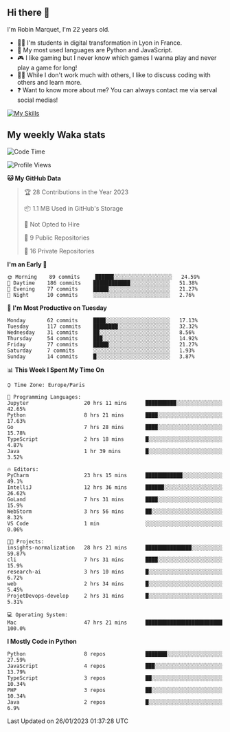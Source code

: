 ## Hi there 👋

I'm Robin Marquet, I'm 22 years old.

- 👨‍💻 I'm students in digital transformation in Lyon in France.
- 🌱 My most used languages are Python and JavaScript.
- 🎮 I like gaming but I never know which games I wanna play and never play a game for long!
- 👯‍♀️ While I don't work much with others, I like to discuss coding with others and learn more.
- ❓ Want to know more about me? You can always contact me via serval social medias!

[![My Skills](https://skillicons.dev/icons?i=js,html,css,docker,express,figma,firebase,graphql,mongodb,mysql,nodejs,py,react,ts,vue)](https://skillicons.dev)

## My weekly Waka stats

<!--START_SECTION:waka-->
![Code Time](http://img.shields.io/badge/Code%20Time-3%2C310%20hrs%2029%20mins-blue)

![Profile Views](http://img.shields.io/badge/Profile%20Views-2-blue)

**🐱 My GitHub Data** 

> 🏆 28 Contributions in the Year 2023
 > 
> 📦 1.1 MB Used in GitHub's Storage 
 > 
> 🚫 Not Opted to Hire
 > 
> 📜 9 Public Repositories 
 > 
> 🔑 16 Private Repositories  
 > 
**I'm an Early 🐤** 

```text
🌞 Morning    89 commits     ██████░░░░░░░░░░░░░░░░░░░   24.59% 
🌆 Daytime    186 commits    ████████████░░░░░░░░░░░░░   51.38% 
🌃 Evening    77 commits     █████░░░░░░░░░░░░░░░░░░░░   21.27% 
🌙 Night      10 commits     ░░░░░░░░░░░░░░░░░░░░░░░░░   2.76%

```
📅 **I'm Most Productive on Tuesday** 

```text
Monday       62 commits     ████░░░░░░░░░░░░░░░░░░░░░   17.13% 
Tuesday      117 commits    ████████░░░░░░░░░░░░░░░░░   32.32% 
Wednesday    31 commits     ██░░░░░░░░░░░░░░░░░░░░░░░   8.56% 
Thursday     54 commits     ███░░░░░░░░░░░░░░░░░░░░░░   14.92% 
Friday       77 commits     █████░░░░░░░░░░░░░░░░░░░░   21.27% 
Saturday     7 commits      ░░░░░░░░░░░░░░░░░░░░░░░░░   1.93% 
Sunday       14 commits     █░░░░░░░░░░░░░░░░░░░░░░░░   3.87%

```


📊 **This Week I Spent My Time On** 

```text
⌚︎ Time Zone: Europe/Paris

💬 Programming Languages: 
Jupyter                  20 hrs 11 mins      ██████████░░░░░░░░░░░░░░░   42.65% 
Python                   8 hrs 21 mins       ████░░░░░░░░░░░░░░░░░░░░░   17.63% 
Go                       7 hrs 28 mins       ████░░░░░░░░░░░░░░░░░░░░░   15.78% 
TypeScript               2 hrs 18 mins       █░░░░░░░░░░░░░░░░░░░░░░░░   4.87% 
Java                     1 hr 39 mins        █░░░░░░░░░░░░░░░░░░░░░░░░   3.52%

🔥 Editors: 
PyCharm                  23 hrs 15 mins      ████████████░░░░░░░░░░░░░   49.1% 
IntelliJ                 12 hrs 36 mins      ██████░░░░░░░░░░░░░░░░░░░   26.62% 
GoLand                   7 hrs 31 mins       ████░░░░░░░░░░░░░░░░░░░░░   15.9% 
WebStorm                 3 hrs 56 mins       ██░░░░░░░░░░░░░░░░░░░░░░░   8.32% 
VS Code                  1 min               ░░░░░░░░░░░░░░░░░░░░░░░░░   0.06%

🐱‍💻 Projects: 
insights-normalization   28 hrs 21 mins      ███████████████░░░░░░░░░░   59.87% 
cli                      7 hrs 31 mins       ████░░░░░░░░░░░░░░░░░░░░░   15.9% 
research-ai              3 hrs 10 mins       █░░░░░░░░░░░░░░░░░░░░░░░░   6.72% 
web                      2 hrs 34 mins       █░░░░░░░░░░░░░░░░░░░░░░░░   5.45% 
ProjetDevops-develop     2 hrs 31 mins       █░░░░░░░░░░░░░░░░░░░░░░░░   5.31%

💻 Operating System: 
Mac                      47 hrs 21 mins      █████████████████████████   100.0%

```

**I Mostly Code in Python** 

```text
Python                   8 repos             ███████░░░░░░░░░░░░░░░░░░   27.59% 
JavaScript               4 repos             ███░░░░░░░░░░░░░░░░░░░░░░   13.79% 
TypeScript               3 repos             ██░░░░░░░░░░░░░░░░░░░░░░░   10.34% 
PHP                      3 repos             ██░░░░░░░░░░░░░░░░░░░░░░░   10.34% 
Java                     2 repos             █░░░░░░░░░░░░░░░░░░░░░░░░   6.9%

```



 Last Updated on 26/01/2023 01:37:28 UTC
<!--END_SECTION:waka-->
